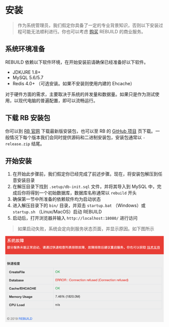 # 安装

> 作为系统管理员，我们假定你具备了一定的专业背景知识，否则以下安装过程可能无法顺利进行。你也可以考虑 [购买](https://getrebuild.com/#pricing-plans) REBUILD 的商业服务。



## 系统环境准备

REBUILD 依赖以下软件环境，在开始安装前请确保已经准备好以下软件。

- JDK/JRE 1.8+
- MySQL 5.6/5.7
- Redis 4.0+ （可选安装。如果不安装则使用内建的 Ehcache）

对于硬件方面的需求，主要取决于系统的并发量和数据量。如果只是作为测试使用，以现代电脑的普遍配置，即可以流畅运行。



## 下载 RB 安装包

你可以到 [RB 官网](https://getrebuild.com/download) 下载最新版安装包，也可以至 RB 的 [GitHub 项目](https://github.com/getrebuild/rebuild/) 页下载。一般情况下每个版本我们会同时提供源码和二进制安装包，安装包通常以 `-release.zip` 结尾。



## 开始安装

1. 在开始此步骤前，我们假定你已经完成了前述步骤。现在，将安装包解压到任意安装目录 
2. 在解压目录下找到 `.setup/db-init.sql` 文件，并将其导入到 MySQL 中，完成后你将得到一个初始数据库，数据库名称通常以 `rebuild` 开头
3. 确保第一节中所准备的依赖软件均为启动状态
4. 进入解压目录下的 `bin/` 目录，并双击 `startup.bat` （Windows）或 `startup.sh` （Linux/MacOS）启动 REBUILD
5. 启动后，打开浏览器并输入 `http://localhost:18080/` 进行访问

> 如果启动失败，系统会定向到服务状态页面，并显示原因。如下图所示

![ServerStatue](../images/F9AF4255-2777-4001-BE62-0B2A33913ED1.png)